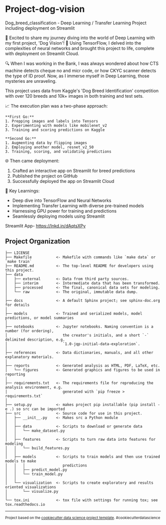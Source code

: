 Project-dog-vision
==============================

Dog_breed_classification - Deep Learning / Transfer Learning Project including deployment on Streamlit

🚀 Excited to share my journey diving into the world of Deep Learning with my first project, 'Dog Vision'! 🐶
Using TensorFlow, I delved into the complexities of neural networks and brought this project to life, complete with deployment on Streamlit Cloud.

🔍 When I was working in the Bank, I was always wondered about how CTS machine detects cheque no and micr code, or how CKYC scanner detects the type of ID proof. Now, as I immerse myself in Deep Learning, those mysteries are unraveling.

This project uses data from Kaggle's 'Dog Breed Identification' competition with over 120 breeds and 10k+ images in both training and test sets.

📈 The execution plan was a two-phase approach:

    **First Go:**
    1. Prepping images and labels into Tensors
    2. Experimenting with models like mobilenet_v2
    3. Training and scoring predictions on Kaggle

    **Second Go:**
    1. Augmenting data by flipping images
    2. Employing another model, resnet_v2_50
    3. Training, scoring, and validating predictions

🌐 Then came deployment:
1. Crafted an interactive app on Streamlit for breed predictions
2. Published the project on GitHub
3. Successfully deployed the app on Streamlit Cloud

🔑 Key Learnings:
- Deep dive into TensorFlow and Neural Networks
- Implementing Transfer Learning with diverse pre-trained models
- Harnessing GPU power for training and predictions
- Seamlessly deploying models using Streamlit

Streamlit App- https://lnkd.in/dAqtsXPy

Project Organization
------------

    ├── LICENSE
    ├── Makefile           <- Makefile with commands like `make data` or `make train`
    ├── README.md          <- The top-level README for developers using this project.
    ├── data
    │   ├── external       <- Data from third party sources.
    │   ├── interim        <- Intermediate data that has been transformed.
    │   ├── processed      <- The final, canonical data sets for modeling.
    │   └── raw            <- The original, immutable data dump.
    │
    ├── docs               <- A default Sphinx project; see sphinx-doc.org for details
    │
    ├── models             <- Trained and serialized models, model predictions, or model summaries
    │
    ├── notebooks          <- Jupyter notebooks. Naming convention is a number (for ordering),
    │                         the creator's initials, and a short `-` delimited description, e.g.
    │                         `1.0-jqp-initial-data-exploration`.
    │
    ├── references         <- Data dictionaries, manuals, and all other explanatory materials.
    │
    ├── reports            <- Generated analysis as HTML, PDF, LaTeX, etc.
    │   └── figures        <- Generated graphics and figures to be used in reporting
    │
    ├── requirements.txt   <- The requirements file for reproducing the analysis environment, e.g.
    │                         generated with `pip freeze > requirements.txt`
    │
    ├── setup.py           <- makes project pip installable (pip install -e .) so src can be imported
    ├── src                <- Source code for use in this project.
    │   ├── __init__.py    <- Makes src a Python module
    │   │
    │   ├── data           <- Scripts to download or generate data
    │   │   └── make_dataset.py
    │   │
    │   ├── features       <- Scripts to turn raw data into features for modeling
    │   │   └── build_features.py
    │   │
    │   ├── models         <- Scripts to train models and then use trained models to make
    │   │   │                 predictions
    │   │   ├── predict_model.py
    │   │   └── train_model.py
    │   │
    │   └── visualization  <- Scripts to create exploratory and results oriented visualizations
    │       └── visualize.py
    │
    └── tox.ini            <- tox file with settings for running tox; see tox.readthedocs.io


--------

<p><small>Project based on the <a target="_blank" href="https://drivendata.github.io/cookiecutter-data-science/">cookiecutter data science project template</a>. #cookiecutterdatascience</small></p>
